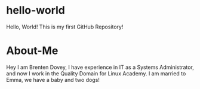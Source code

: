 # hello-world
Hello, World! This is my first GitHub Repository!

# About-Me
Hey I am Brenten Dovey, I have experience in IT as a Systems Administrator, and now I work in the Quality Domain for Linux Academy. I am married to Emma, we have a baby and two dogs!
